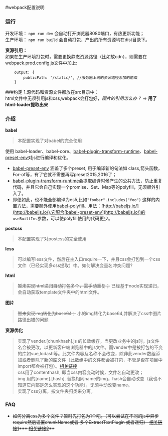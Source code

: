 #webpack配置说明

### 运行
开发环境： `npm run dev` 会自动打开浏览器8080端口，有热更新功能；   
生产环境： `npm run build` 会自动打包，产出的所有资源均在dist目录下。  

**资源引用：**   
如果在生产环境打包时，需要更换静态资源路径（比如放cdn），则需要在webpack.prod.config.js文件中加上:

```
	output: {
		publicPath: '/static/', //服务器上线的资源路径添加的前缀
	}
```


###约定
1.源代码和资源文件都放在src目录中：   
html文件中无须引用js和css,webpack会打包好，*图片的引用怎么办？* => **用了html-loader提取出来**
### 介绍
**babel**         
>  本配置实现了对babel的完全使用     

使用 babel-loader、babel-core、[babel-plugin-transform-runtime](http://babeljs.io/docs/plugins/transform-runtime/#)、[babel-preset-env](http://babeljs.io/)对js进行编译和优化。

* [babel-preset-env](http://babeljs.io/) 涵盖了多个preset, 用于编译新的句法如 class,箭头函数，For-of等，有了它就不需要再写preset2015,2016了； 
* [babel-plugin-transform-runtime](http://babeljs.io/docs/plugins/transform-runtime#polyfill)会提取编译时候产生的公共方法，防止重复代码，并且它会自己实现一个promise、Set、Map等的polyfill，无须额外引入了。
* 即便如此，也不能全部编译为es5,比如`"foobar".includes("foo")` 这样的内置方法，需要额外使用[babel-polyfill](http://babeljs.io/docs/usage/polyfill)。用法：[http://babeljs.io/](http://babeljs.io/),它配合[babel-preset-env](http://babeljs.io/)的 `useBuiltIns`参数，可以使polyfill使用的代码更少。 

**postcss**         
>  本配置实现了对postcss的完全使用

**less**         
>  可以编写less文件，然后在主入口require一下，并且css会打包到一个css文件（已经实现多css提取）中。如何解决变量名冲突问题?

**html**
><del>暂未实现html递归自动打包多个，需手动重复；</del> 已经基于node实现递归，会自动获取template文件夹中的html文件。
 
**图片**
> <del>暂未实现img转化为base64；</del> 小的img转化为base64,并解决了css中图片路径出错的问题

**资源优化**
> 实现了vender.[chunkhash].js 的长效缓存，当更改业务中的js时，js文件名会被更改，以更新客户端浏览器中的js文件。而vender中是被打包的不变的库如vue,lodash等。此文件内容及名称不会改变，除非此vender数组添加或者删除了新的库文件（此数组中的文件都会被打包，不管是否在项目中import都会被打包）。[相关链接](https://doc.webpack-china.org/guides/caching/)   
> css用了contenthash, 即当css内容变动时候，文件名自动更改；   
> img 用的[name].[hash], 替换相同name的img，hash会自动改变（我也不知道它内部是怎么实现的这个功能），无须手动改变name。   
> 实现了css分离，按文件夹归类来分离。
 
### FAQ 
*  <del>如何分离css为多个文件？暂时先打包为1个吧。（可以尝试在不同的js中异步require然后设置chunkName或者 多个ExtractTextPlugin 或者递归） [相关链接1](https://github.com/jquintozamora/webpack-multiple-css-output/blob/master/webpack/webpack.config.js)***   [相关链接2](https://github.com/webpack/webpack/tree/master/examples/multiple-entry-points-commons-chunk-css-bundle)**</del>